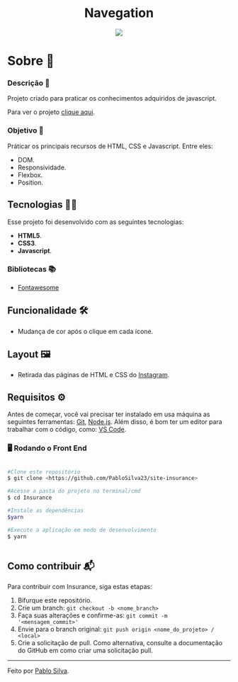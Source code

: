 <h1 align="center">Navegation</h1>
 
<div align="center"><img src="https://user-images.githubusercontent.com/87915108/150841379-1ce35713-5bfe-4b05-bbb0-520f86cf67fd.gif"></img></div>

<h1 id="sobre">Sobre 📖</h1>

### Descrição 📄

Projeto criado para praticar os conhecimentos adquiridos de javascript.

Para ver o projeto [clique aqui](https://pablosilva23.github.io/navbar/).

### Objetivo 🎯

Práticar os principais recursos de HTML, CSS e Javascript. Entre eles:

- DOM.
- Responsividade.
- Flexbox.
- Position.

<h2 id="tecnologias">Tecnologias 👨‍💻</h2>

Esse projeto foi desenvolvido com as seguintes tecnologias:

* **HTML5**.
* **CSS3**.
* **Javascript**.

### Bibliotecas 📚

* [Fontawesome](https://fontawesome.com/v5/search)

<h2 id="funcionalidades">Funcionalidade 🛠️</h2>

- Mudança de cor após o clique em cada ícone.

## Layout 🖼️

- Retirada das páginas de HTML e CSS do [Instagram](https://www.instagram.com/).

## Requisitos ⚙️

Antes de começar, você vai precisar ter instalado em usa máquina as seguintes ferramentas: [Git](https://git-scm.com/), [Node.js](https://nodejs.org/en/). Além disso, é bom ter um editor para trabalhar com o código, como: [VS Code](https://code.visualstudio.com/).

### 🖥️ Rodando o Front End

```bash

#Clone este repositório
$ git clone <https://github.com/PabloSilva23/site-insurance>

#Acesse a pasta do projeto no terminal/cmd
$ cd Insurance

#Instale as dependências
$yarn

#Execute a aplicação em modo de desenvolvimento
$ yarn
 
```

## Como contribuir 📬

Para contribuir com Insurance, siga estas etapas:

1. Bifurque este repositório.
1. Crie um branch: `git checkout -b <nome_branch>`
1. Faça suas alterações e confirme-as: `git commit -m '<mensagem_commit>'`
1. Envie para o branch original: `git push origin <nome_do_projeto> / <local>`
1. Crie a solicitação de pull. Como alternativa, consulte a documentação do GitHub em como criar uma solicitação pull.

---
Feito por [Pablo Silva](https://github.com/PabloSilva23).
